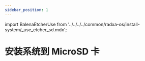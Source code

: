 ```yaml
---
sidebar_position: 1
---
```


import BalenaEtcherUse from '../../../../common/radxa-os/install-system/\_use_etcher_sd.mdx';

# 安装系统到 MicroSD 卡

<BalenaEtcherUse />